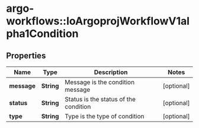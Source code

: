 # argo-workflows::IoArgoprojWorkflowV1alpha1Condition

## Properties
Name | Type | Description | Notes
------------ | ------------- | ------------- | -------------
**message** | **String** | Message is the condition message | [optional] 
**status** | **String** | Status is the status of the condition | [optional] 
**type** | **String** | Type is the type of condition | [optional] 


